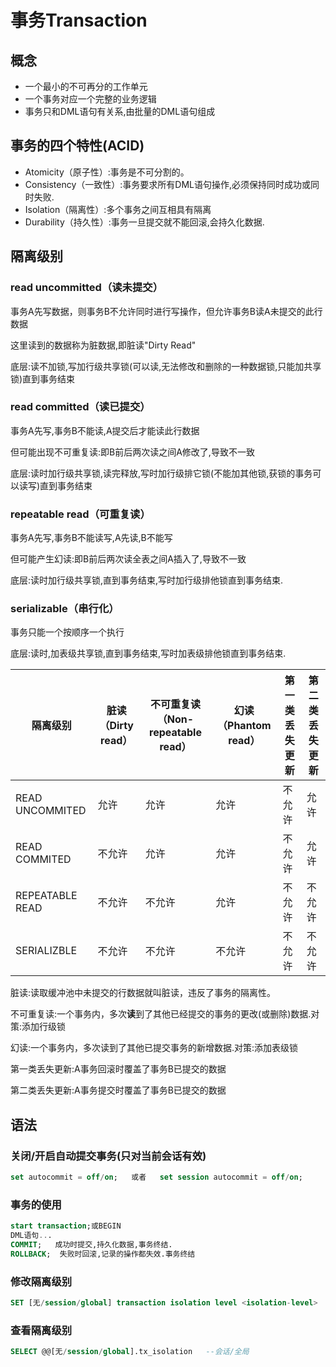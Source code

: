 # 事务Transaction

## 概念

- 一个最小的不可再分的工作单元
- 一个事务对应一个完整的业务逻辑
- 事务只和DML语句有关系,由批量的DML语句组成

## 事务的四个特性(ACID)

- Atomicity（原子性）:事务是不可分割的。
- Consistency（一致性）:事务要求所有DML语句操作,必须保持同时成功或同时失败. 
- Isolation（隔离性）:多个事务之间互相具有隔离
- Durability（持久性）:事务一旦提交就不能回滚,会持久化数据.

## 隔离级别

### read uncommitted（读未提交）

 事务A先写数据，则事务B不允许同时进行写操作，但允许事务B读A未提交的此行数据

这里读到的数据称为脏数据,即脏读"Dirty Read"

底层:读不加锁,写加行级共享锁(可以读,无法修改和删除的一种数据锁,只能加共享锁)直到事务结束

### read committed（读已提交）

事务A先写,事务B不能读,A提交后才能读此行数据

但可能出现不可重复读:即B前后两次读之间A修改了,导致不一致

底层:读时加行级共享锁,读完释放,写时加行级排它锁(不能加其他锁,获锁的事务可以读写)直到事务结束

### repeatable read（可重复读）

事务A先写,事务B不能读写,A先读,B不能写

但可能产生幻读:即B前后两次读全表之间A插入了,导致不一致

底层:读时加行级共享锁,直到事务结束,写时加行级排他锁直到事务结束.

### serializable（串行化）

事务只能一个按顺序一个执行

底层:读时,加表级共享锁,直到事务结束,写时加表级排他锁直到事务结束.

 

| 隔离级别        | 脏读（Dirty   read） | 不可重复读（Non-repeatable   read） | 幻读（Phantom   read） | 第一类丢失更新 | 第二类丢失更新 |
| --------------- | -------------------- | ----------------------------------- | ---------------------- | -------------- | -------------- |
| READ UNCOMMITED | 允许                 | 允许                                | 允许                   | 不允许         | 允许           |
| READ COMMITED   | 不允许               | 允许                                | 允许                   | 不允许         | 允许           |
| REPEATABLE READ | 不允许               | 不允许                              | 允许                   | 不允许         | 不允许         |
| SERIALIZBLE     | 不允许               | 不允许                              | 不允许                 | 不允许         | 不允许         |

脏读:读取缓冲池中未提交的行数据就叫脏读，违反了事务的隔离性。

不可重复读:一个事务内，多次**读**到了其他已经提交的事务的更改(或删除)数据.对策:添加行级锁

幻读:一个事务内，多次读到了其他已提交事务的新增数据.对策:添加表级锁

第一类丢失更新:A事务回滚时覆盖了事务B已提交的数据

第二类丢失更新:A事务提交时覆盖了事务B已提交的数据

## 语法

### 关闭/开启自动提交事务(只对当前会话有效)

```sql
set autocommit = off/on;   或者   set session autocommit = off/on;
```

### 事务的使用

```sql
start transaction;或BEGIN
DML语句...
COMMIT;   成功时提交,持久化数据,事务终结.
ROLLBACK;  失败时回滚,记录的操作都失效.事务终结
```

### 修改隔离级别

```sql
SET [无/session/global] transaction isolation level <isolation-level>
```

### 查看隔离级别

```sql
SELECT @@[无/session/global].tx_isolation   --会话/全局
```

